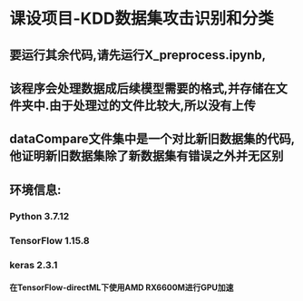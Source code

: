 # 课设项目-KDD数据集攻击识别和分类
## 要运行其余代码,请先运行X_preprocess.ipynb,
## 该程序会处理数据成后续模型需要的格式,并存储在文件夹中.由于处理过的文件比较大,所以没有上传
## dataCompare文件集中是一个对比新旧数据集的代码,他证明新旧数据集除了新数据集有错误之外并无区别
## 环境信息:
### Python 3.7.12
### TensorFlow 1.15.8
### keras 2.3.1
#### 在TensorFlow-directML下使用AMD RX6600M进行GPU加速
